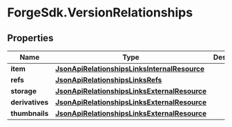 # ForgeSdk.VersionRelationships

## Properties
Name | Type | Description | Notes
------------ | ------------- | ------------- | -------------
**item** | [**JsonApiRelationshipsLinksInternalResource**](JsonApiRelationshipsLinksInternalResource.md) |  | 
**refs** | [**JsonApiRelationshipsLinksRefs**](JsonApiRelationshipsLinksRefs.md) |  | 
**storage** | [**JsonApiRelationshipsLinksExternalResource**](JsonApiRelationshipsLinksExternalResource.md) |  | [optional] 
**derivatives** | [**JsonApiRelationshipsLinksExternalResource**](JsonApiRelationshipsLinksExternalResource.md) |  | [optional] 
**thumbnails** | [**JsonApiRelationshipsLinksExternalResource**](JsonApiRelationshipsLinksExternalResource.md) |  | [optional] 


